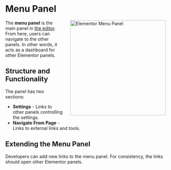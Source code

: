 # Menu Panel

<Badge type="tip" vertical="top" text="Elementor Core" /> <Badge type="warning" vertical="top" text="Basic" />

<img :src="$withBase('/assets/img/menu-panel.png')" alt="Elementor Menu Panel" style="float: right; width: 300px; margin-left: 20px; margin-bottom: 20px;">

The **menu panel** is the main panel in [the editor](./../editor/). From here, users can navigate to the other panels. In other words, it acts as a dashboard for other Elementor panels.

## Structure and Functionality

The panel has two sections:

* **Settings** - Links to other panels controlling the settings.
* **Navigate From Page** - Links to external links and tools.

## Extending the Menu Panel

Developers can add new links to the menu panel. For consistency, the links should open other Elementor panels.
